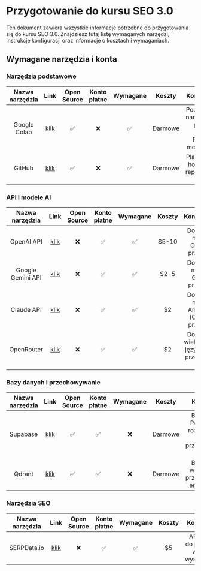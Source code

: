 # Przygotowanie do kursu SEO 3.0

Ten dokument zawiera wszystkie informacje potrzebne do przygotowania się do kursu SEO 3.0. Znajdziesz tutaj listę wymaganych narzędzi, instrukcje konfiguracji oraz informacje o kosztach i wymaganiach.

## Wymagane narzędzia i konta

### Narzędzia podstawowe

| Nazwa narzędzia | Link | Open Source | Konto płatne | Wymagane | Koszty | Komentarze |
|:---------------:|:----:|:-----------:|:------------:|:--------:|:------:|:----------:|
| Google Colab | [klik](https://colab.research.google.com) | ✅ | ❌ | ✅ | Darmowe | Podstawowe narzędzie do pracy z kodem Python i modelami AI |
| GitHub | [klik](https://github.com) | ✅ | ❌ | ✅ | Darmowe | Platforma do hostowania repozytoriów Git |

### API i modele AI

| Nazwa narzędzia | Link | Open Source | Konto płatne | Wymagane | Koszty | Komentarze |
|:---------------:|:----:|:-----------:|:------------:|:--------:|:------:|:----------:|
| OpenAI API | [klik](https://platform.openai.com) | ❌ | ✅ | ✅ | $5-10 | Dostęp do modeli Open AI przez API |
| Google Gemini API | [klik](https://ai.google.dev) | ❌ | ✅ | ✅ | $2-5 | Dostęp do modelu Gemini przez API |
| Claude API | [klik](https://console.anthropic.com) | ❌ | ✅ | ✅ | $2 | Dostęp do modeli Anthropic (Claude) przez API |
| OpenRouter | [klik](https://openrouter.ai) | ❌ | ✅ | ✅ | $2 | Dostęp do wielu modeli językowych przez jedno API |

### Bazy danych i przechowywanie

| Nazwa narzędzia | Link | Open Source | Konto płatne | Wymagane | Koszty | Komentarze |
|:---------------:|:----:|:-----------:|:------------:|:--------:|:------:|:----------:|
| Supabase | [klik](https://supabase.com) | ✅ | ✅ | ❌ | Darmowe | Baza danych PostgreSQL z rozszerzeniami do przechowywania wektorów |
| Qdrant | [klik](https://qdrant.tech) | ✅ | ✅ | ❌ | Darmowe | Baza danych wektorowa do przechowywania embeddingów |

### Narzędzia SEO

| Nazwa narzędzia | Link | Open Source | Konto płatne | Wymagane | Koszty | Komentarze |
|:---------------:|:----:|:-----------:|:------------:|:--------:|:------:|:----------:|
| SERPData.io | [klik](https://serpdata.io) | ❌ | ✅ | ✅ | $5 | API Senuto do pobierania wyników wyszukiwania |


